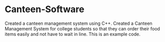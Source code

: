 # Canteen-Software
Created a canteen management system using C++.
Created a Canteen Management System for college students so that they can order their food items easily and not have to wait in line.
This is an example code.
